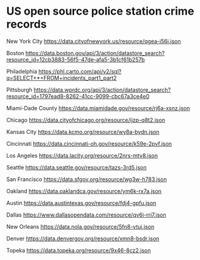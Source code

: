 # US open source police station crime records

 New York City
 https://data.cityofnewyork.us/resource/qgea-i56i.json

 Boston
 https://data.boston.gov/api/3/action/datastore_search?resource_id=12cb3883-56f5-47de-afa5-3b1cf61b257b

 Philadelphia
 https://phl.carto.com/api/v2/sql?q=SELECT+*+FROM+incidents_part1_part2

 Pittsburgh
 https://data.wprdc.org/api/3/action/datastore_search?resource_id=1797ead8-8262-41cc-9099-cbc67a3ce4e0

 Miami-Dade County
	https://data.miamidade.gov/resource/rj6a-xsnz.json

 Chicago
 https://data.cityofchicago.org/resource/ijzp-q8t2.json

 Kansas City
 https://data.kcmo.org/resource/wy8a-bydn.json

 Cincinnati
 https://data.cincinnati-oh.gov/resource/k59e-2pvf.json

 Los Angeles
 https://data.lacity.org/resource/2nrs-mtv8.json

 Seattle
 https://data.seattle.gov/resource/tazs-3rd5.json

 San Francisco
 https://data.sfgov.org/resource/wg3w-h783.json

 Oakland
 https://data.oaklandca.gov/resource/ym6k-rx7a.json

 Austin
 https://data.austintexas.gov/resource/fdj4-gpfu.json

 Dallas
 https://www.dallasopendata.com/resource/qv6i-rri7.json

 New Orleans 
 https://data.nola.gov/resource/5fn8-vtui.json
 
 Denver	
 https://data.denvergov.org/resource/xmn8-bsdr.json

 Topeka
 https://data.topeka.org/resource/9x46-8cz2.json
